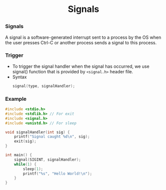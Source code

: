 <h1 style="text-align:center;"> Signals </p>

### Signals

A signal is a software-generated interrupt sent to a process by the OS when the user presses Ctrl-C or another process sends a signal to this process.

### Trigger

- To trigger the signal handler when the signal has occurred, we use signal() function that is provided by `<signal.h>` header file.
- Syntax
  ```cpp
  signal(type, signalHandler);
  ```

### Example

```c
#include <stdio.h>
#include <stdlib.h> // For exit
#include <signal.h>
#include <unistd.h> // For sleep

void signalHandler(int sig) {
    printf("Signal caught %d\n", sig);
    exit(sig);
}

int main() {
    signal(SIGINT, signalHandler);
    while(1) {
        sleep(1);
        printf("%s", "Hello World!\n");
    }
}
```
